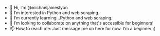 - 👋 Hi, I’m @michaeljameslyon
- 👀 I’m interested in Python and web scraping.
- 🌱 I’m currently learning...Python and web scraping.
- 💞️ I’m looking to collaborate on anything that's accessible for beginners!
- 📫 How to reach me: Just message me on here for now. I'm a beginner :)

<!---
michaeljameslyon/michaeljameslyon is a ✨ special ✨ repository because its `README.md` (this file) appears on your GitHub profile.
You can click the Preview link to take a look at your changes.
--->
